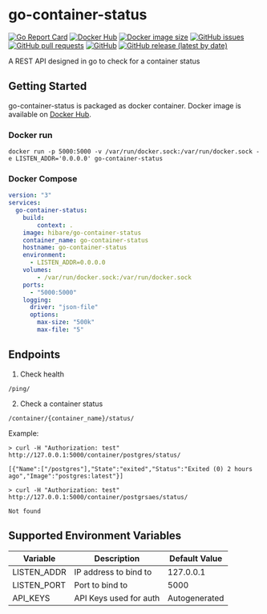# go-container-status



[![Go Report Card](https://goreportcard.com/badge/github.com/hibare/go-container-status)](https://goreportcard.com/report/github.com/hibare/go-container-status)
[![Docker Hub](https://img.shields.io/docker/pulls/hibare/go-container-status)](https://hub.docker.com/r/hibare/go-container-status)
[![Docker image size](https://img.shields.io/docker/image-size/hibare/go-container-status/latest)](https://hub.docker.com/r/hibare/go-container-status) 
[![GitHub issues](https://img.shields.io/github/issues/hibare/go-container-status)](https://github.com/hibare/go-container-status/issues)
[![GitHub pull requests](https://img.shields.io/github/issues-pr/hibare/go-container-status)](https://github.com/hibare/go-container-status/pulls)
[![GitHub](https://img.shields.io/github/license/hibare/go-container-status)](https://github.com/hibare/go-container-status/blob/main/LICENSE)
[![GitHub release (latest by date)](https://img.shields.io/github/v/release/hibare/go-container-status)](https://github.com/hibare/go-container-status/releases)


A REST API designed in go to check for a container status

## Getting Started

go-container-status is packaged as docker container. Docker image is available on [Docker Hub](https://hub.docker.com/r/hibare/go-container-status).

### Docker run

```shell
docker run -p 5000:5000 -v /var/run/docker.sock:/var/run/docker.sock -e LISTEN_ADDR='0.0.0.0' go-container-status
```

### Docker Compose

```yml
version: "3"
services:
  go-container-status:
    build: 
        context: .
    image: hibare/go-container-status
    container_name: go-container-status
    hostname: go-container-status
    environment: 
      - LISTEN_ADDR=0.0.0.0
    volumes:
        - /var/run/docker.sock:/var/run/docker.sock
    ports:
      - "5000:5000"
    logging:
      driver: "json-file"
      options:
        max-size: "500k"
        max-file: "5"
```
## Endpoints

1. Check health

```shell
/ping/
```

2. Check a container status

```shell
/container/{container_name}/status/
```

Example:
```shell
> curl -H "Authorization: test" http://127.0.0.1:5000/container/postgres/status/

[{"Name":["/postgres"],"State":"exited","Status":"Exited (0) 2 hours ago","Image":"postgres:latest"}]

> curl -H "Authorization: test" http://127.0.0.1:5000/container/postgrsaes/status/

Not found
```

## Supported Environment Variables
| Variable | Description | Default Value |
| --------- | ----------- | ------------- |
| LISTEN_ADDR | IP address to bind to | 127.0.0.1 |
| LISTEN_PORT | Port to bind to | 5000 |
| API_KEYS | API Keys used for auth | Autogenerated |